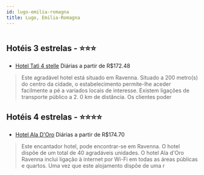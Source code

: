 ```yaml
---
id: lugo-emilia-romagna
title: Lugo, Emilia-Romagna
---
```


<center><img src="https://assets.cosmos-data.com/1/020919190237e561ef0518edf827956a-281759.jpg" alt="" /></center>


## Hotéis 3 estrelas - ⭐️⭐️⭐️

-    [Hotel Tatì 4 stelle](https://www.hurb.com/hoteis/lugo/hotel-tati-4-stelle-JNP-JP189046?cmp=18055) Diárias a partir de R$172.48
   > Este agradável hotel está situado em Ravenna. Situado a 200 metro(s) do centro da cidade, o estabelecimento permite-lhe aceder facilmente a pé a variados locais de interesse. Existem ligações de transporte público a 2. 0 km de distância. Os clientes poder

## Hotéis 4 estrelas - ⭐️⭐️⭐️⭐️

-    [Hotel Ala D'Oro](https://www.hurb.com/hoteis/lugo/hotel-ala-d-oro-JNP-JP165395?cmp=18055) Diárias a partir de R$174.70
   > Este encantador hotel, pode encontrar-se em Ravenna. O hotel dispõe de um total de 40 agradáveis unidades. O hotel Ala d&apos;Oro Ravenna inclui ligação à internet por Wi-Fi em todas as áreas públicas e quartos. Uma vez que este alojamento dispõe de uma r
